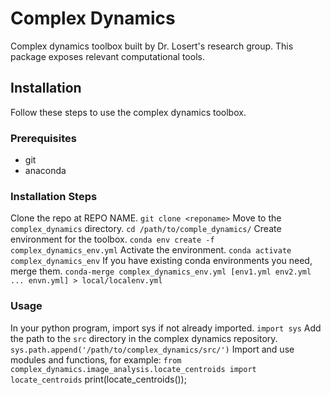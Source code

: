 # Complex Dynamics

Complex dynamics toolbox built by Dr. Losert's research group. This package exposes relevant computational tools.

## Installation

Follow these steps to use the complex dynamics toolbox.

### Prerequisites

- git
- anaconda

### Installation Steps

Clone the repo at REPO NAME.
`git clone <reponame>`
Move to the `complex_dynamics` directory.
`cd /path/to/comple_dynamics/`
Create environment for the toolbox.
`conda env create -f complex_dynamics_env.yml`
Activate the environment.
`conda activate complex_dynamics_env`
If you have existing conda environments you need, merge them.
`conda-merge complex_dynamics_env.yml [env1.yml env2.yml ... envn.yml] > local/localenv.yml`

### Usage

In your python program, import sys if not already imported.
`import sys`
Add the path to the `src` directory in the complex dynamics repository.
`sys.path.append('/path/to/complex_dynamics/src/')`
Import and use modules and functions, for example:
`from complex_dynamics.image_analysis.locate_centroids import locate_centroids`
print(locate_centroids());
